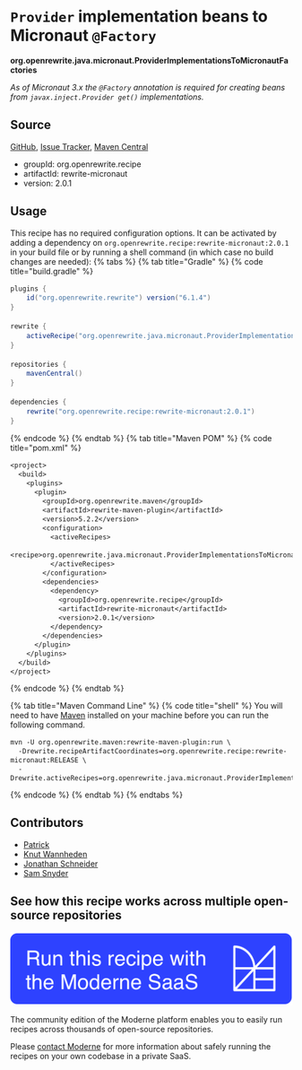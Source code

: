 # `Provider` implementation beans to Micronaut `@Factory`

**org.openrewrite.java.micronaut.ProviderImplementationsToMicronautFactories**

_As of Micronaut 3.x the `@Factory` annotation is required for creating beans from `javax.inject.Provider get()` implementations._

## Source

[GitHub](https://github.com/openrewrite/rewrite-micronaut/blob/main/src/main/java/org/openrewrite/java/micronaut/ProviderImplementationsToMicronautFactories.java), [Issue Tracker](https://github.com/openrewrite/rewrite-micronaut/issues), [Maven Central](https://central.sonatype.com/artifact/org.openrewrite.recipe/rewrite-micronaut/2.0.1/jar)

* groupId: org.openrewrite.recipe
* artifactId: rewrite-micronaut
* version: 2.0.1


## Usage

This recipe has no required configuration options. It can be activated by adding a dependency on `org.openrewrite.recipe:rewrite-micronaut:2.0.1` in your build file or by running a shell command (in which case no build changes are needed): 
{% tabs %}
{% tab title="Gradle" %}
{% code title="build.gradle" %}
```groovy
plugins {
    id("org.openrewrite.rewrite") version("6.1.4")
}

rewrite {
    activeRecipe("org.openrewrite.java.micronaut.ProviderImplementationsToMicronautFactories")
}

repositories {
    mavenCentral()
}

dependencies {
    rewrite("org.openrewrite.recipe:rewrite-micronaut:2.0.1")
}
```
{% endcode %}
{% endtab %}
{% tab title="Maven POM" %}
{% code title="pom.xml" %}
```markup
<project>
  <build>
    <plugins>
      <plugin>
        <groupId>org.openrewrite.maven</groupId>
        <artifactId>rewrite-maven-plugin</artifactId>
        <version>5.2.2</version>
        <configuration>
          <activeRecipes>
            <recipe>org.openrewrite.java.micronaut.ProviderImplementationsToMicronautFactories</recipe>
          </activeRecipes>
        </configuration>
        <dependencies>
          <dependency>
            <groupId>org.openrewrite.recipe</groupId>
            <artifactId>rewrite-micronaut</artifactId>
            <version>2.0.1</version>
          </dependency>
        </dependencies>
      </plugin>
    </plugins>
  </build>
</project>
```
{% endcode %}
{% endtab %}

{% tab title="Maven Command Line" %}
{% code title="shell" %}
You will need to have [Maven](https://maven.apache.org/download.cgi) installed on your machine before you can run the following command.

```shell
mvn -U org.openrewrite.maven:rewrite-maven-plugin:run \
  -Drewrite.recipeArtifactCoordinates=org.openrewrite.recipe:rewrite-micronaut:RELEASE \
  -Drewrite.activeRecipes=org.openrewrite.java.micronaut.ProviderImplementationsToMicronautFactories
```
{% endcode %}
{% endtab %}
{% endtabs %}

## Contributors
* [Patrick](patway99@gmail.com)
* [Knut Wannheden](knut@moderne.io)
* [Jonathan Schneider](jkschneider@gmail.com)
* [Sam Snyder](sam@moderne.io)


## See how this recipe works across multiple open-source repositories

[![Moderne Link Image](/.gitbook/assets/ModerneRecipeButton.png)](https://app.moderne.io/recipes/org.openrewrite.java.micronaut.ProviderImplementationsToMicronautFactories)

The community edition of the Moderne platform enables you to easily run recipes across thousands of open-source repositories.

Please [contact Moderne](https://moderne.io/product) for more information about safely running the recipes on your own codebase in a private SaaS.
